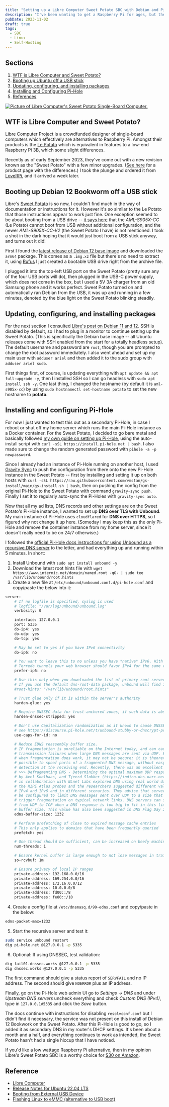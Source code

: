 ```yaml
---
title: "Setting up a Libre Computer Sweet Potato SBC with Debian and Pi-Hole"
description: "I've been wanting to get a Raspberry Pi for ages, but they were out of stock for the longest time, so I never ended up with one. Recently I learned about the Le Potato from Libre Computer as a Pi-alternative, and after some research paid the $30 early access price for their new Sweet Potato SBC. Here's how I set it up."
pubDate: 2023-11-02
draft: true
tags:
  - SBC
  - Linux
  - Self-Hosting
---
```


## Sections

1. [WTF is Libre Computer and Sweet Potato?](#what)
2. [Booting up Ubuntu off a USB stick](#boot)
3. [Updating, configuring, and installing packages](#config)
4. [Installing and Configuring Pi-Hole](#pihole)
5. [References](#ref)

<a href="/img/blog/sweet-potato.jpg" target="_blank"><img src="/img/blog/sweet-potato.jpg" alt="Picture of Libre Computer's Sweet Potato Single-Board Computer." /></a>

<div id='what' />

## WTF is Libre Computer and Sweet Potato?

Libre Computer Project is a crowdfunded designer of single-board computers which effectively are alternatives to Raspberry Pi. Amongst their products is the <a href="https://libre.computer/products/aml-s905x-cc/" target="_blank">Le Potato</a> which is equivalent in features to a low-end Raspberry Pi 3B, which some slight differences.

Recently as of early September 2023, they've come out with a new revision known as the "Sweet Potato" with a few minor upgrades. (<a href="https://www.loverpi.com/products/libre-computer-board-aml-s905x-cc-v2" target="_blank">See here</a> for a product page with the differences.) I took the plunge and ordered it from <a href="https://www.loverpi.com" target="_blank">LoveRPi</a>, and it arrived a week later.

<div id='boot' />

## Booting up Debian 12 Bookworm off a USB stick

Libre's <a href="https://hub.libre.computer/t/2023-09-01-libre-computer-aml-s905x-cc-v2-sweet-potato-now-available/2831" target="_blank">Sweet Potato</a> is so new, I couldn't find much in the way of documentation or instructions for it. However it's so similar to the Le Potato that those instructions appear to work just fine. One exception seemed to be about booting from a USB drive -- <a href="https://hub.libre.computer/t/booting-from-external-usb-device-or-bootrom-unsupported-device/51" target="_blank">it says here</a> that the _AML-S905X-CC_ (Le Potato) cannot boot from USB without additional configuration, and the newer _AML-S905X-CC-V2_ (the Sweet Potato I have) is not mentioned. I took a shot in the dark hoping that it would just boot from a USB stick anyway, and turns out it did!

First I found the <a href="https://distro.libre.computer/ci/debian/12/" target="_blank">latest release of Debian 12 base image</a> and downloaded the `arm64` package. This comes as a `.img.xz` file but there's no need to extract it, using <a href="https://rufus.ie/en" target="_blank">Rufus</a> I just created a bootable USB drive right from the archive file.

I plugged it into the top-left USB port on the Sweet Potato (pretty sure any of the four USB ports will do), then plugged in the USB-C power supply, which does not come in the box, but I used a 5V 3A charger from an old Samsung phone and it works perfect. Sweet Potato turned on and automatically ran Debian from the USB, it was up and running in a few minutes, denoted by the blue light on the Sweet Potato blinking steadily.

<div id='config' />

## Updating, configuring, and installing packages

For the next section I consulted <a href="https://hub.libre.computer/t/debian-11-bullseye-and-12-bookworm-for-libre-computer-boards/230" target="_blank">Libre's post on Debian 11 and 12</a>. SSH is disabled by default, so I had to plug in a monitor to continue setting up the Sweet Potato. (This is specifically the Debian base image -- all Ubuntu releases come with SSH enabled from the start for a totally headless setup). The default username and password are `root`, though you are prompted to change the root password immediately. I also went ahead and set up my main user with `adduser ariel` and then added it to the sudo group with `adduser ariel sudo`.

First things first, of course, is updating everything with `apt update && apt full-upgrade -y`, then I installed SSH so I can go headless with `sudo apt install ssh -y`. One last thing, I changed the hostname (by default it is `aml-s905x-cc`) by using `sudo hostnamectl set-hostname potato` to set the new hostname to **potato**.

<div id='pihole' />

## Installing and configuring Pi-Hole

For now I just wanted to test this out as a secondary Pi-Hole, in case I reboot or shut off my home server which runs the main Pi-Hole instance as a Docker container. For the Sweet Potato, I decided to go bare metal and basically followed <a href="set-up-pihole-on-linux" target="_blank">my own guide on setting up Pi-Hole</a>, using the auto-install script with `curl -sSL https://install.pi-hole.net | bash`. I also made sure to change the random generated password with `pihole -a -p newpassword`.

Since I already had an instance of Pi-Hole running on another host, I used <a href="https://github.com/vmstan/gravity-sync" target="_blank">Gravity Sync</a> to push the configuration from there onto the new Pi-Hole instance in the Sweet Potato -- first by installing and setting it up on both hosts with `curl -sSL https://raw.githubusercontent.com/vmstan/gs-install/main/gs-install.sh | bash`, then on pushing the config from the original Pi-Hole to the Sweet Potato with command `gravity-sync push`. Finally I set it to regularly auto-sync the Pi-Holes with `gravity-sync auto`.

Now that all my ad lists, DNS records and other settings are on the Sweet Potato's Pi-Hole instance, I wanted to set up **DNS over TLS with Unbound**. My main instance of Pi-Hole uses `cloudflared` for **DNS over HTTPS**, so I figured why not change it up here. (Someday I may keep this as the only Pi-Hole and remove the container instance from my home server, since it doesn't really need to be on 24/7 otherwise.)

I followed the <a href="" target="_blank">official Pi-Hole docs instructions for using Unbound as a recursive DNS server</a> to the letter, and had everything up and running within 5 minutes. In short:

1. Install Unbound with `sudo apt install unbound -y`
2. Download the latest root hints file with `wget https://www.internic.net/domain/named.root -qO- | sudo tee /var/lib/unbound/root.hints`
3. Create a new file at `/etc/unbound/unbound.conf.d/pi-hole.conf` and copy/paste the below into it:

```bash
server:
    # If no logfile is specified, syslog is used
    # logfile: "/var/log/unbound/unbound.log"
    verbosity: 0

    interface: 127.0.0.1
    port: 5335
    do-ip4: yes
    do-udp: yes
    do-tcp: yes

    # May be set to yes if you have IPv6 connectivity
    do-ip6: no

    # You want to leave this to no unless you have *native* IPv6. With 6to4 and
    # Terredo tunnels your web browser should favor IPv4 for the same reasons
    prefer-ip6: no

    # Use this only when you downloaded the list of primary root servers!
    # If you use the default dns-root-data package, unbound will find it automatically
    #root-hints: "/var/lib/unbound/root.hints"

    # Trust glue only if it is within the server's authority
    harden-glue: yes

    # Require DNSSEC data for trust-anchored zones, if such data is absent, the zone becomes BOGUS
    harden-dnssec-stripped: yes

    # Don't use Capitalization randomization as it known to cause DNSSEC issues sometimes
    # see https://discourse.pi-hole.net/t/unbound-stubby-or-dnscrypt-proxy/9378 for further details
    use-caps-for-id: no

    # Reduce EDNS reassembly buffer size.
    # IP fragmentation is unreliable on the Internet today, and can cause
    # transmission failures when large DNS messages are sent via UDP. Even
    # when fragmentation does work, it may not be secure; it is theoretically
    # possible to spoof parts of a fragmented DNS message, without easy
    # detection at the receiving end. Recently, there was an excellent study
    # >>> Defragmenting DNS - Determining the optimal maximum UDP response size for DNS <<<
    # by Axel Koolhaas, and Tjeerd Slokker (https://indico.dns-oarc.net/event/36/contributions/776/)
    # in collaboration with NLnet Labs explored DNS using real world data from the
    # the RIPE Atlas probes and the researchers suggested different values for
    # IPv4 and IPv6 and in different scenarios. They advise that servers should
    # be configured to limit DNS messages sent over UDP to a size that will not
    # trigger fragmentation on typical network links. DNS servers can switch
    # from UDP to TCP when a DNS response is too big to fit in this limited
    # buffer size. This value has also been suggested in DNS Flag Day 2020.
    edns-buffer-size: 1232

    # Perform prefetching of close to expired message cache entries
    # This only applies to domains that have been frequently queried
    prefetch: yes

    # One thread should be sufficient, can be increased on beefy machines. In reality for most users running on small networks or on a single machine, it should be unnecessary to seek performance enhancement by increasing num-threads above 1.
    num-threads: 1

    # Ensure kernel buffer is large enough to not lose messages in traffic spikes
    so-rcvbuf: 1m

    # Ensure privacy of local IP ranges
    private-address: 192.168.0.0/16
    private-address: 169.254.0.0/16
    private-address: 172.16.0.0/12
    private-address: 10.0.0.0/8
    private-address: fd00::/8
    private-address: fe80::/10
```

4. Create a config file at `/etc/dnsmasq.d/99-edns.conf` and copy/paste in the below:

```bash
edns-packet-max=1232
```

5. Start the recursive server and test it:

```bash
sudo service unbound restart
dig pi-hole.net @127.0.0.1 -p 5335
```

6. Optional: If using DNSSEC, test validation:

```bash
dig fail01.dnssec.works @127.0.0.1 -p 5335
dig dnssec.works @127.0.0.1 -p 5335
```

The first command should give a status report of `SERVFAIL` and no IP address. The second should give `NOERROR` plus an IP address.

Finally, go on the Pi-Hole web admin UI go to _Settings_ -> _DNS_ and under _Upstream DNS servers_ uncheck everything and check _Custom DNS (IPv4)_, type in `127.0.0.1#5335` and click the _Save_ button.

The docs continue with instructions for disabling `resolvconf.conf` but I didn't find it necessary, the service was not present on this install of Debian 12 Bookwork on the Sweet Potato. After this Pi-Hole is good to go, so I added it as secondary DNS in my router's DHCP settings. It's been about a month and a half, and everything continues to work as intended, the Sweet Potato hasn't had a single hiccup that I have noticed.

If you'd like a low wattage Raspberry Pi alternative, then in my opinion Libre's Sweet Potato SBC is a worthy choice for <a href="https://www.amazon.com/Libre-Computer-AML-S905X-CC-V2-Potato-Alternative/dp/B0CHHJX44N" target="_blank" rel=”noreferrer”>$30 on Amazon</a>.

<div id='ref' />

## Reference

- <a href="https://libre.computer" target="_blank">Libre Computer</a>
- <a href="https://hub.libre.computer/t/ubuntu-22-04-lts-server-release-notes/63" target="_blank">Release Notes for Ubuntu 22.04 LTS</a>
- <a href="https://hub.libre.computer/t/booting-from-external-usb-device-or-bootrom-unsupported-device/51" target="_blank">Booting from External USB Device</a>
- <a href="https://hub.libre.computer/t/libre-computer-aml-s905x-cc-emmc-flashing-steps-from-linux/33" target="_blank">Flashing Linux to eMMC (alternative to USB boot)</a>
